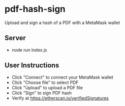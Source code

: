 # pdf-hash-sign
Upload and sign a hash of a PDF with a MetaMask wallet

## Server
* node run index.js

## User Instructions
* Click "Connect" to connect your MetaMask wallet
* Click "Choose file" to select PDF
* Click "Upload" to upload a PDF file
* Click "Sign" to sign PDF hash
* Verify at https://etherscan.io/verifiedSignatures